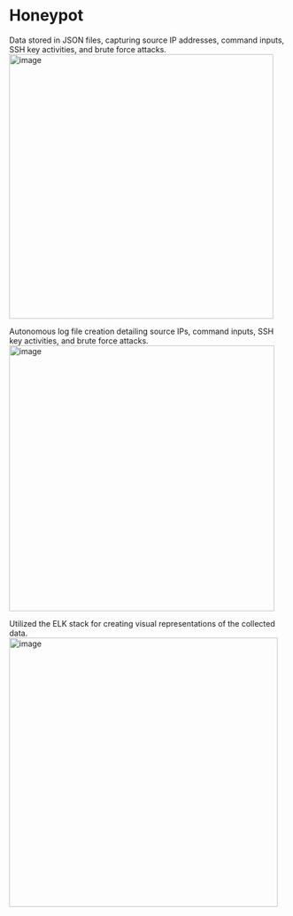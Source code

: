 # Honeypot

Data stored in JSON files, capturing source IP addresses, command inputs, SSH key activities, and brute force attacks.
<img width="477" alt="image" src="https://github.com/colejam/Honeypot/assets/163930716/f125a43f-e314-4e64-a0d9-8d06372afd20">


Autonomous log file creation detailing source IPs, command inputs, SSH key activities, and brute force attacks.
<img width="479" alt="image" src="https://github.com/colejam/Honeypot/assets/163930716/187291a7-1fec-4ca9-a785-3df0e6898697">


Utilized the ELK stack for creating visual representations of the collected data.
<img width="485" alt="image" src="https://github.com/colejam/Honeypot/assets/163930716/bdb7a20b-3f62-42c6-8c57-03844a736df6">


